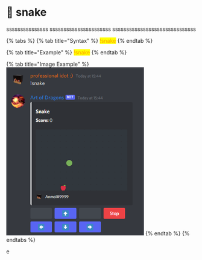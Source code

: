 # 🐍 snake

sssssssssssssss ssssssssssssssssssssss ssssssssssssssssssssssssssssss

{% tabs %}
{% tab title="Syntax" %}
<mark style="color:orange;">!snake</mark>
{% endtab %}

{% tab title="Example" %}
<mark style="color:orange;">!snake</mark>
{% endtab %}

{% tab title="Image Example" %}
![](<../.gitbook/assets/image (25).png>)
{% endtab %}
{% endtabs %}

e
